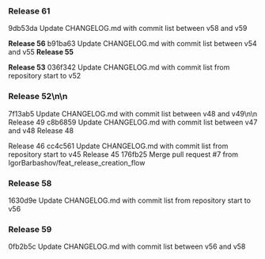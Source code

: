 ### Release 61

9db53da Update CHANGELOG.md with commit list between v58 and v59

**Release 56**
b91ba63 Update CHANGELOG.md with commit list between v54 and v55
**Release 55**

**Release 53**
036f342 Update CHANGELOG.md with commit list from repository start to v52
### Release 52\n\n
7f13ab5 Update CHANGELOG.md with commit list between v48 and v49\n\n
Release 49
c8b6859 Update CHANGELOG.md with commit list between v47 and v48
Release 48

Release 46
cc4c561 Update CHANGELOG.md with commit list from repository start to v45
Release 45
176fb25 Merge pull request #7 from IgorBarbashov/feat_release_creation_flow
### Release 58
1630d9e Update CHANGELOG.md with commit list from repository start to v56
### Release 59
0fb2b5c Update CHANGELOG.md with commit list between v56 and v58
